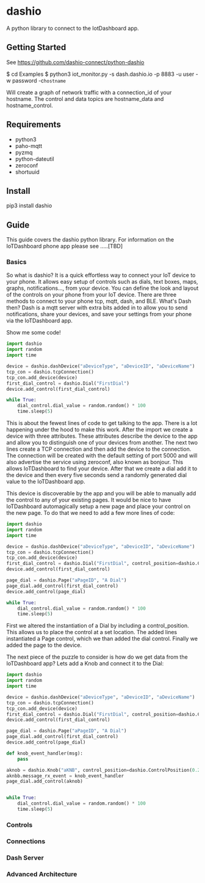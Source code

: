# dashio

A python library to connect to the IotDashboard app.

## Getting Started

See <https://github.com/dashio-connect/python-dashio>

$ cd Examples
$ python3 iot_monitor.py -s dash.dashio.io -p 8883 -u user -w password -c`hostname`

Will create a graph of network traffic with a connection_id of your hostname. The control and data topics are hostname_data and hostname_control.

## Requirements

* python3
* paho-mqtt
* pyzmq
* python-dateutil
* zeroconf
* shortuuid

## Install

pip3 install dashio

## Guide
This guide covers the dashio python library. For information on the IoTDashboard phone app please see .....[TBD]
### Basics
So what is dashio? It is a quick effortless way to connect your IoT device to your phone. It allows easy setup of controls such as dials, text boxes, maps, graphs, notifications..., from your device. You can define the look and layout of the controls on your phone from your IoT device. There are three methods to connect to your phone tcp, mqtt, dash, and BLE. What's Dash then? Dash is a mqtt server with extra bits added in to allow you to send notifications, share your devices, and save your settings from your phone via the IoTDashboard app.

Show me some code!
```python
import dashio
import random
import time

device = dashio.dashDevice("aDeviceType", "aDeviceID", "aDeviceName")
tcp_con = dashio.tcpConnection()
tcp_con.add_device(device)
first_dial_control = dashio.Dial("FirstDial")
device.add_control(first_dial_control)

while True:
    dial_control.dial_value = random.random() * 100
    time.sleep(5)
```

This is about the fewest lines of code to get talking to the app. There is a lot happening under the hood to make this work. After the import we create a device with three attributes. These attributes describe the device to the app and allow you to distinguish one of your devices from another. The next two lines create a TCP connection and then add the device to the connection. The connection will be created with the default setting of port 5000 and will also advertise the service using zeroconf, also known as bonjour. This allows IoTDashboard to find your device. After that we create a dial add it to the device and then every five seconds send a randomly generated dial value to the IoTDashboard app.

This device is discoverable by the app and you will be able to manually add the control to any of your existing pages. It would be nice to have IoTDashboard automagically setup a new page and place your control on the new page. To do that we need to add a few more lines of code:

```python
import dashio
import random
import time

device = dashio.dashDevice("aDeviceType", "aDeviceID", "aDeviceName")
tcp_con = dashio.tcpConnection()
tcp_con.add_device(device)
first_dial_control = dashio.Dial("FirstDial", control_position=dashio.ControlPosition(0.24, 0.36, 0.54, 0.26))
device.add_control(first_dial_control)

page_dial = dashio.Page("aPageID", "A Dial")
page_dial.add_control(first_dial_control)
device.add_control(page_dial)

while True:
    dial_control.dial_value = random.random() * 100
    time.sleep(5)
```

First we altered the instantiation of a Dial by including a control_position. This allows us to place the control at a set location. The added lines instantiated a Page control, which we than added the dial control. Finally we added the page to the device.

The next piece of the puzzle to consider is how do we get data from the IoTDashboard app? Lets add a Knob and connect it to the Dial:

```python
import dashio
import random
import time

device = dashio.dashDevice("aDeviceType", "aDeviceID", "aDeviceName")
tcp_con = dashio.tcpConnection()
tcp_con.add_device(device)
first_dial_control = dashio.Dial("FirstDial", control_position=dashio.ControlPosition(0.24, 0.36, 0.54, 0.26))
device.add_control(first_dial_control)

page_dial = dashio.Page("aPageID", "A Dial")
page_dial.add_control(first_dial_control)
device.add_control(page_dial)

def knob_event_handler(msg):
    pass

aknob = dashio.Knob("aKNB", control_position=dashio.ControlPosition(0.24, 0.14, 0.54, 0.26))
aknbb.message_rx_event = knob_event_handler
page_dial.add_control(aknob)


while True:
    dial_control.dial_value = random.random() * 100
    time.sleep(5)
```




### Controls

### Connections

### Dash Server

### Advanced Architecture

